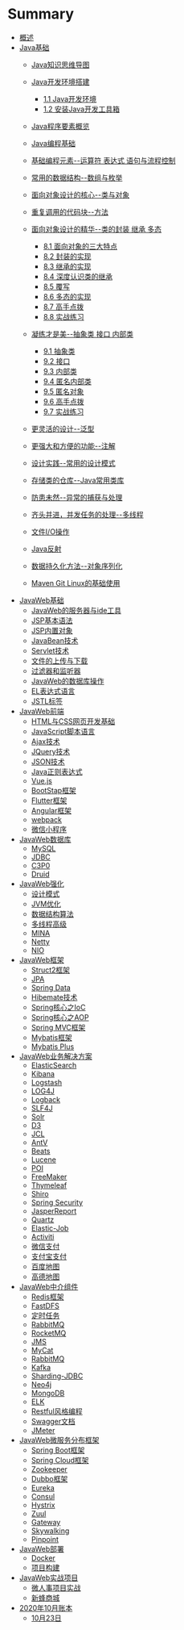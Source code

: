 # Summary

- [概述](README.md)
- [Java基础](java5.md)
    - [Java知识思维导图](java.md)
    - [Java开发环境搭建](java5.md#2)
       -  [1.1 Java开发环境](java5.md#21)
       -  [1.2 安装Java开发工具箱](java5.md#22)
       
    - [Java程序要素概览](java6.md#3)
    - [Java编程基础](java7.md)
    - [基础编程元素--运算符 表达式 语句与流程控制](java8.md)
    - [常用的数据结构--数组与枚举](java9.md)
    - [面向对象设计的核心--类与对象](java10.md)
    - [重复调用的代码块--方法](java11.md)
    - [面向对象设计的精华--类的封装 继承 多态](java12.md)
       -  [8.1 面向对象的三大特点](java12.md#1)
       -  [8.2 封装的实现](java12.md#4)
       -  [8.3 继承的实现](java12.md#7)
       -  [8.4 深度认识类的继承](java12.md#8)
       -  [8.5 覆写](java12.md#9)
       -  [8.6 多态的实现](java12.md#12)
       -  [8.7 高手点拨](java12.md#10)
       -  [8.8 实战练习](java12.md#11)
    - [凝练才是美--抽象类 接口 内部类](java13.md)
       -  [9.1 抽象类](java13.md#1)
       -  [9.2 接口](java13.md#2)
       -  [9.3 内部类](java13.md#3)
       -  [9.4 匿名内部类](java13.md#4)
       -  [9.5 匿名对象](java13.md#5)
       -  [9.6 高手点拨](java13.md#6)
       -  [9.7 实战练习](java13.md#7)      
    - [更灵活的设计--泛型](java14.md)
    - [更强大和方便的功能--注解](java15.md)
    - [设计实践--常用的设计模式]()
    - [存储类的仓库--Java常用类库]()
    - [防患未然--异常的捕获与处理]()
    - [齐头并进，并发任务的处理--多线程]()
    - [文件I/O操作]()
    - [Java反射]()
    - [数据持久化方法--对象序列化]()
    - [Maven Git Linux的基础使用]()
- [JavaWeb基础](java6.md)
    - [JavaWeb的服务器与ide工具]()
    - [JSP基本语法]()
    - [JSP内置对象]()
    - [JavaBean技术]()
    - [Servlet技术]()
    - [文件的上传与下载]()
    - [过滤器和监听器]()
    - [JavaWeb的数据库操作]()
    - [EL表达式语言]()
    - [JSTL标签]()
- [JavaWeb前端]()
    - [HTML与CSS网页开发基础]()
    - [JavaScript脚本语言]()
    - [Ajax技术]()
    - [JQuery技术]()
    - [JSON技术]()
    - [Java正则表达式]()
    - [Vue.js]()
    - [BootStap框架]()
    - [Flutter框架]()
    - [Angular框架 ]()
    - [webpack]()
    - [微信小程序]()
- [JavaWeb数据库]()
    - [MySQL]()
    - [JDBC]()
    - [C3P0]()
    - [Druid]()
- [JavaWeb强化]()
    - [设计模式]()
    - [JVM优化]()
    - [数据结构算法]()
    - [多线程高级]()
    - [MINA]()
    - [Netty]()
    - [NIO]()
- [JavaWeb框架]()
    - [Struct2框架]()
    - [JPA]()
    - [Spring Data]()
    - [Hibemate技术]()
    - [Spring核心之IoC]()
    - [Spring核心之AOP]()
    - [Spring MVC框架]()
    - [Mybatis框架]()
    - [Mybatis Plus]()
- [JavaWeb业务解决方案]()
    - [ElasticSearch]()
    - [Kibana]()
    - [Logstash]()
    - [LOG4J]()
    - [Logback]()
    - [SLF4J]()
    - [Solr]()
    - [D3]()
    - [JCL]()
    - [AntV]()
    - [Beats]()
    - [Lucene]()
    - [POI]()
    - [FreeMaker]()
    - [Thymeleaf]()
    - [Shiro]()
    - [Spring Security]()
    - [JasperReport]()
    - [Quartz]()
    - [Elastic-Job]()
    - [Activiti]()
    - [微信支付]()
    - [支付宝支付]()
    - [百度地图]()
    - [高德地图]()
- [JavaWeb中介组件]() 
    - [Redis框架]()
    - [FastDFS]()
    - [定时任务]()
    - [RabbitMQ]()
    - [RocketMQ]()
    - [JMS]()
    - [MyCat]()
    - [RabbitMQ]()
    - [Kafka]()
    - [Sharding-JDBC]()
    - [Neo4j]()
    - [MongoDB]()
    - [ELK]()
    - [Restful风格编程]()
    - [Swagger文档]()
    - [JMeter]()
- [JavaWeb微服务分布框架]()    
    - [Spring Boot框架]()
    - [Spring Cloud框架]()
    - [Zookeeper]()
    - [Dubbo框架]()
    - [Eureka]()
    - [Consul]()
    - [Hystrix]()
    - [Zuul]()
    - [Gateway]()
    - [Skywalking]()
    - [Pinpoint]()
- [JavaWeb部署]()
    - [Docker]()
    - [项目构建]()
- [JavaWeb实战项目](java4.md#1)
    - [微人事项目实战](java4.md#2)
    - [新蜂商城](java16.md)
- [2020年10月账本](moutn10.md)
    - [10月23日](day23.md)
    